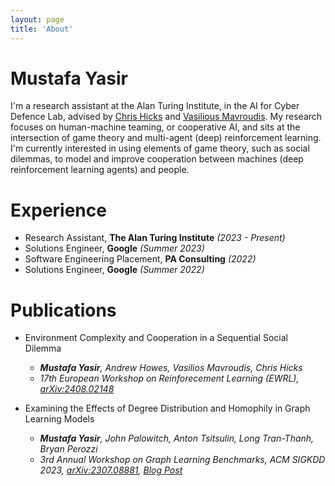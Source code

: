 ```yaml
---
layout: page
title: 'About'  
---
```


# Mustafa Yasir

I'm a research assistant at the Alan Turing Institute, in the AI for Cyber Defence Lab, advised by [Chris Hicks](https://scholar.google.com/citations?user=vUeDpN4AAAAJ&hl=en) and [Vasilious Mavroudis](https://scholar.google.com/citations?user=vUeDpN4AAAAJ&hl=en). My research focuses on human-machine teaming, or cooperative AI, and sits at the intersection of game theory and multi-agent (deep) reinforcement learning. I'm currently interested in using elements of game theory, such as social dilemmas, to model and improve cooperation between machines (deep reinforcement learning agents) and people. 

# Experience

- Research Assistant, **The Alan Turing Institute** *(2023 - Present)*
- Solutions Engineer, **Google** *(Summer 2023)*
- Software Engineering Placement, **PA Consulting** *(2022)*
- Solutions Engineer, **Google** *(Summer 2022)*

# Publications

- Environment Complexity and Cooperation in a Sequential Social Dilemma
    - _**Mustafa Yasir**, Andrew Howes, Vasilios Mavroudis, Chris Hicks_
    - _*17th European Workshop on Reinforecement Learning (EWRL)*, [arXiv:2408.02148](https://arxiv.org/pdf/2408.02148)_

- Examining the Effects of Degree Distribution and Homophily in Graph Learning Models
    - _**Mustafa Yasir**, John Palowitch, Anton Tsitsulin, Long Tran-Thanh, Bryan Perozzi_
    - _3rd Annual Workshop on Graph Learning Benchmarks, ACM SIGKDD 2023, [arXiv:2307.08881](https://arxiv.org/pdf/2307.08881), [Blog Post](https://warwick.ac.uk/fac/sci/dcs/news/?newsItem=8a1785d78a655cce018a6ab11fda2380)_







